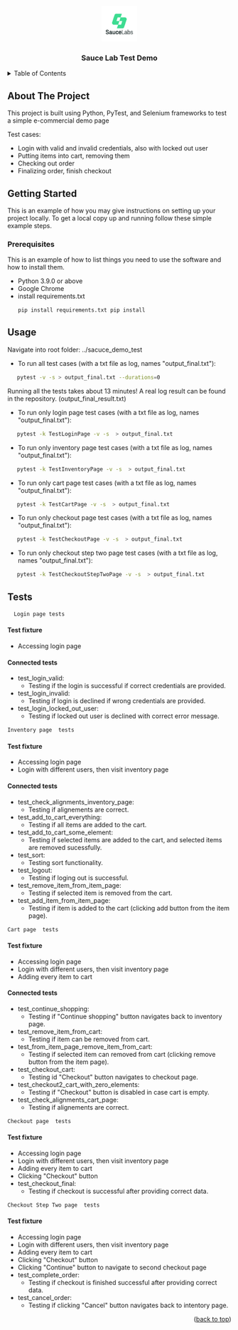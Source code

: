 
<a name="readme-top"></a>


<br />
<div align="center">
  <a href="https://github.com/othneildrew/Best-README-Template">
    <img src="sauce_logo.png" alt="Logo" width="80" height="80">
  </a>

  <h3 align="center">Sauce Lab Test Demo</h3>

</div>



<!-- TABLE OF CONTENTS -->
<details>
  <summary>Table of Contents</summary>
  <ol>
    <li>
      <a href="#about-the-project">About The Project</a>
    </li>
    <li>
      <a href="#getting-started">Getting Started</a>
      <ul>
        <li><a href="#prerequisites">Prerequisites</a></li>
      </ul>
    </li>
    <li><a href="#usage">Usage</a></li>
  </ol>
</details>



<!-- ABOUT THE PROJECT -->
## About The Project

This project is built using Python, PyTest, and Selenium frameworks to test a simple e-commercial demo page

Test cases:
* Login with valid and invalid credentials, also with locked out user
* Putting items into cart, removing them
* Checking out order
* Finalizing order, finish checkout




<!-- GETTING STARTED -->
## Getting Started

This is an example of how you may give instructions on setting up your project locally.
To get a local copy up and running follow these simple example steps.

### Prerequisites

This is an example of how to list things you need to use the software and how to install them.
* Python 3.9.0 or above
* Google Chrome
* install requirements.txt
  ```sh
  pip install requirements.txt pip install
  ```



<!-- USAGE EXAMPLES -->
## Usage
Navigate into root folder: ../sacuce_demo_test
* To run all test cases (with a txt file as log, names "output_final.txt"): 
```sh
   pytest -v -s > output_final.txt --durations=0 
  ```
  Running all the tests takes about 13 minutes! A real log result can be found in the repository. (output_final_result.txt)

* To run only login page test cases (with a txt file as log, names "output_final.txt"): 
```sh
   pytest -k TestLoginPage -v -s  > output_final.txt
  ```
* To run only inventory page test cases (with a txt file as log, names "output_final.txt"): 
```sh
   pytest -k TestInventoryPage -v -s  > output_final.txt
  ```
* To run only cart page test cases (with a txt file as log, names "output_final.txt"): 
```sh
   pytest -k TestCartPage -v -s  > output_final.txt
  ```
* To run only checkout page test cases (with a txt file as log, names "output_final.txt"): 
```sh
   pytest -k TestCheckoutPage -v -s  > output_final.txt
  ```
* To run only checkout step two page test cases (with a txt file as log, names "output_final.txt"): 
```sh
   pytest -k TestCheckoutStepTwoPage -v -s  > output_final.txt
  ```

## Tests
```sh
  Login page tests
  ```
#### Test fixture
  * Accessing login page
#### Connected tests
* test_login_valid: 
  * Testing if the login is successful if correct credentials are provided.
* test_login_invalid: 
  * Testing if login is declined if wrong credentials are provided.
* test_login_locked_out_user: 
  * Testing if locked out user is declined with correct error message.

```sh
Inventory page  tests
```
#### Test fixture
  * Accessing login page
  * Login with different users, then visit inventory page
#### Connected tests
* test_check_alignments_inventory_page: 
  * Testing if alignements are correct.
* test_add_to_cart_everything: 
  * Testing if all items are added to the cart.
* test_add_to_cart_some_element: 
  * Testing if selected items are added to the cart, and selected items are removed sucessfully.
* test_sort: 
  * Testing sort functionality.
* test_logout: 
  * Testing if loging out is successful.
* test_remove_item_from_item_page: 
  * Testing if selected item is removed from the cart.
* test_add_item_from_item_page: 
  * Testing if item is added to the cart (clicking add button from the item page).


```sh
Cart page  tests
```
#### Test fixture
  * Accessing login page
  * Login with different users, then visit inventory page
  * Adding every item to cart
#### Connected tests
* test_continue_shopping: 
  * Testing if "Continue shopping" button navigates back to inventory page.
* test_remove_item_from_cart: 
  * Testing if item can be removed from cart.
* test_from_item_page_remove_item_from_cart: 
  * Testing if selected item can removed from cart (clicking remove button from the item page).
* test_checkout_cart: 
  * Testing id "Checkout" button navigates to checkout page.
* test_checkout2_cart_with_zero_elements: 
  * Testing if "Checkout" button is disabled in case cart is empty.
* test_check_alignments_cart_page: 
  * Testing if alignements are correct.


```sh
Checkout page  tests
```
#### Test fixture
  * Accessing login page
  * Login with different users, then visit inventory page
  * Adding every item to cart
  * Clicking "Checkout" button
* test_checkout_final: 
  * Testing if checkout is successful after providing correct data.

```sh
Checkout Step Two page  tests
```
#### Test fixture
  * Accessing login page
  * Login with different users, then visit inventory page
  * Adding every item to cart
  * Clicking "Checkout" button
  * Clicking "Continue" button to navigate to second checkout page
* test_complete_order: 
  * Testing if checkout is finished successful after providing correct data.
* test_cancel_order:
  * Testing if clicking "Cancel" button navigates back to intentory page.



<p align="right">(<a href="#readme-top">back to top</a>)</p>



